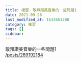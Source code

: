 ```yaml
---
title: 複習：敬拜讚美音樂的一些問題1
date: 2021-09-26
last_modified_at: 1632661200
category: 複習
tags: []
sidebar: 
---
```


<p>敬拜讚美音樂的一些問題1<br/>
<a href="/posts/269192184" target="_blank">/posts/269192184</a></p>
<p> </p>
